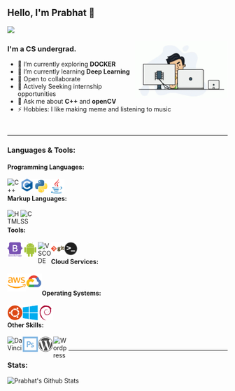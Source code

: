 ## Hello, I'm Prabhat 👋
[<img src="https://komarev.com/ghpvc/?username=prabhatmalhan&label=Profile+Views&color=4287f5&style=flat" />](https://github.com/prabhatmalhan)

<img src="https://github.com/prabhatmalhan/prabhatmalhan/blob/db1b21c395cc07bc86fa1dbccd442e67d46851a4/profile.gif" align="right"  width="42%"/>

### I'm a CS undergrad.

- 🔭 I’m currently exploring **DOCKER**
- 🌱 I’m currently learning **Deep Learning**
- 👯 Open to collaborate 
- 💼 Actively Seeking internship opportunities
- 💬 Ask me about **C++** and **openCV**
- ⚡ Hobbies: I like making meme and listening to music

<br/>

---
### Languages & Tools:

#### Programming Languages:

<img align="left" alt="C++" width="30px" src="https://www.freeiconspng.com/thumbs/c-logo-icon/c--logo-icon-0.png">

<img align="left" alt="C" width="30px" src="https://raw.githubusercontent.com/devicons/devicon/master/icons/c/c-original.svg">

<img align="left" alt="Python" width="35px" src="https://raw.githubusercontent.com/devicons/devicon/master/icons/python/python-original.svg">

<img align="left" alt="Java" width="35px" src="https://raw.githubusercontent.com/devicons/devicon/master/icons/java/java-original.svg">

<br/>


#### Markup Languages:

<img align="left" alt="HTML" width="30px" src="https://images.vexels.com/media/users/3/166383/isolated/preview/6024bc5746d7436c727825dc4fc23c22-html-programming-language-icon-by-vexels.png">

<img align="left" alt="CSS" width="30px" src="https://cdn.iconscout.com/icon/free/png-512/css-118-569410.png">

<br/>

#### Tools:

<img align="left" alt="Bootstrap" width="35px" src="https://raw.githubusercontent.com/devicons/devicon/master/icons/bootstrap/bootstrap-plain-wordmark.svg">

<img align="left" alt="Android" width="35px" src="https://raw.githubusercontent.com/devicons/devicon/master/icons/android/android-original.svg">

<img align="left" alt="VSCODE" width="30px" src="https://upload.wikimedia.org/wikipedia/commons/thumb/9/9a/Visual_Studio_Code_1.35_icon.svg/1024px-Visual_Studio_Code_1.35_icon.svg.png">

<img align="left" alt="GIT" width="30px" src="https://raw.githubusercontent.com/github/explore/80688e429a7d4ef2fca1e82350fe8e3517d3494d/topics/git/git.png">

<img align="left" alt="BASH" width="30px" src="https://raw.githubusercontent.com/github/explore/80688e429a7d4ef2fca1e82350fe8e3517d3494d/topics/terminal/terminal.png">

<br/>

#### Cloud Services:

<img align="left" alt="AWS" width="42px" src="https://raw.githubusercontent.com/devicons/devicon/master/icons/amazonwebservices/amazonwebservices-plain-wordmark.svg">

<img align="left" alt="GCS" width="37px" src="https://raw.githubusercontent.com/devicons/devicon/master/icons/googlecloud/googlecloud-original.svg">

<br/>


#### Operating Systems:

<img align="left" alt="Ubuntu" width="35px" src="https://raw.githubusercontent.com/devicons/devicon/master/icons/ubuntu/ubuntu-plain.svg">

<img align="left" alt="Windows" width="35px" src="https://raw.githubusercontent.com/devicons/devicon/master/icons/windows8/windows8-original.svg">

<img align="left" alt="Debian" width="35px" src="https://raw.githubusercontent.com/devicons/devicon/master/icons/debian/debian-original.svg">

<br/>


#### Other Skills:

<img align="left" alt="DaVinci" width="35px" src="https://img.icons8.com/color/48/000000/davinci-resolve.png">

<img align="left" alt="Photoshop" width="35px" src="https://raw.githubusercontent.com/devicons/devicon/master/icons/photoshop/photoshop-line.svg">

<img align="left" alt="Wordpress" width="35px" src="https://raw.githubusercontent.com/devicons/devicon/master/icons/wordpress/wordpress-plain.svg">

<img align="left" alt="Wordpress" width="35px" src="https://api.accredible.com/v1/frontend/credential_website_embed_image/badge/58551966">

<br/>

---
### Stats:
<img alt="Prabhat's Github Stats" src="https://github-readme-stats.vercel.app/api?username=prabhatmalhan&show_icons=true&count_private=true&theme=tokyonight" />
